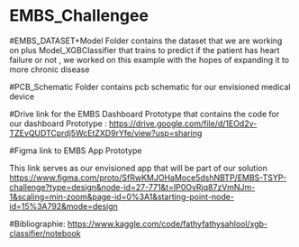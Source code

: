 # EMBS_Challengee

#EMBS_DATASET+Model Folder 
contains the dataset that we are working on plus Model_XGBClassifier that trains to predict if the patient has heart failure or not , we worked on this example with the hopes of expanding it to more chronic disease

#PCB_Schematic Folder 
contains pcb schematic for our envisioned medical device 

#Drive link for the EMBS Dashboard Prototype
that contains the code for our dashboard Prototype : https://drive.google.com/file/d/1EOd2v-TZEvQUDTCprdj5WcEtZXD9rYfe/view?usp=sharing 

#Figma link to EMBS App Prototype

This link serves as our envisioned app that will be part of our solution
https://www.figma.com/proto/SfRwKMJOHaMoce5dshNBTP/EMBS-TSYP-challenge?type=design&node-id=27-771&t=IP0OvRjq87zVmNJm-1&scaling=min-zoom&page-id=0%3A1&starting-point-node-id=15%3A792&mode=design 


#Bibliographie: 
https://www.kaggle.com/code/fathyfathysahlool/xgb-classifier/notebook 
